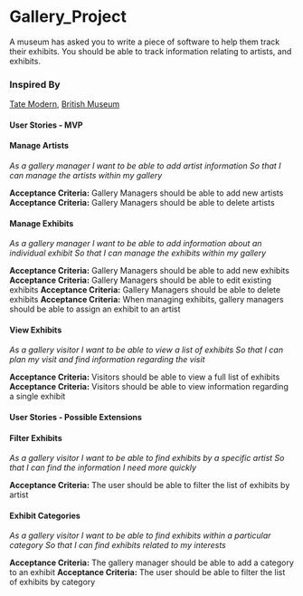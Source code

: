 # Gallery_Project

A museum has asked you to write a piece of software to help them track their exhibits. You should be able to track information relating to artists, and exhibits.

### Inspired By
[Tate Modern](http://www.tate.org.uk/), [British Museum](http://www.britishmuseum.org/whats_on/exhibitions/rodin-1.aspx)

#### User Stories - MVP

#### Manage Artists

_As a gallery manager_
_I want to be able to add artist information_
_So that I can manage the artists within my gallery_

**Acceptance Criteria:** Gallery Managers should be able to add new artists
**Acceptance Criteria:** Gallery Managers should be able to delete artists

#### Manage Exhibits

_As a gallery manager_
_I want to be able to add information about an individual exhibit_
_So that I can manage the exhibits within my gallery_

**Acceptance Criteria:** Gallery Managers should be able to add new exhibits
**Acceptance Criteria:** Gallery Managers should be able to edit existing exhibits
**Acceptance Criteria:** Gallery Managers should be able to delete exhibits
**Acceptance Criteria:** When managing exhibits, gallery managers should be able to assign an exhibit to an artist

#### View Exhibits

_As a gallery visitor_
_I want to be able to view a list of exhibits_
_So that I can plan my visit and find information regarding the visit_

**Acceptance Criteria:** Visitors should be able to view a full list of exhibits
**Acceptance Criteria:** Visitors should be able to view information regarding a single exhibit

#### User Stories - Possible Extensions

#### Filter Exhibits

_As a gallery visitor_
_I want to be able to find exhibits by a specific artist_
_So that I can find the information I need more quickly_

**Acceptance Criteria:** The user should be able to filter the list of exhibits by artist

#### Exhibit Categories

_As a gallery visitor_
_I want to be able to find exhibits within a particular category_
_So that I can find exhibits related to my interests_

**Acceptance Criteria:** The gallery manager should be able to add a category to an exhibit
**Acceptance Criteria:** The user should be able to filter the list of exhibits by category
